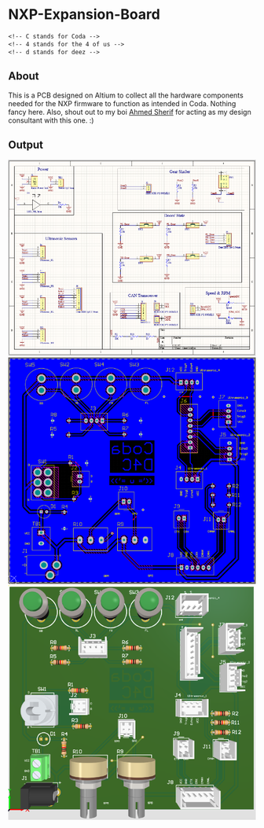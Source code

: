 # NXP-Expansion-Board

    <!-- C stands for Coda -->
    <!-- 4 stands for the 4 of us -->
    <!-- d stands for deez -->

## About
This is a PCB designed on Altium to collect all the hardware components needed for the NXP firmware to function as intended in Coda. Nothing fancy here. Also, shout out to my boi [Ahmed Sherif](https://github.com/Ahmed0Sherif) for acting as my design consultant with this one. :)

## Output
![](./README_Assets/sch.png)
![](./README_Assets/pcb.png)
![](./README_Assets/pcb_3d.png)
